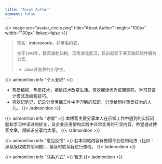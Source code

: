 ```yaml
---
title: "About Author"
comment: false
---
```


{{< image src="avatar_circle.png" title="About Author" height="100px" width="100px" linked=false >}}

>笔名:&nbsp;&nbsp;**imicrocode**，非著名码农。
>
>生于`1993`年，籍贯湖北仙桃，现居湖北武汉。目前就职于某互联网软件服务公司。
>
>- Java开发界的小学生。

{{< admonition info "个人爱好" >}}
- 热爱编程，热爱技术，相信技术改变生活。喜欢阅读优秀框架源码，学习其设计模式及编程技巧。
- 喜欢记笔记，记录分享传播工作中学习到的知识，分享给同样热爱技术的人儿。
{{< /admonition >}}

{{< admonition info "宗旨" >}}
本博客主要分享本人在日常工作中遇到的实际问题和学习中读过的好文，及企业应用架构实践中非常实用的干货内容。希望通过博客文章，将知识分享给大家。
{{< /admonition >}}

{{< admonition info "意见反馈" >}}
若本网站内容有做得不到位的地方（比如：涉及版权或其他问题），请及时联系我进行整改。
{{< /admonition >}}

{{< admonition info "联系方式" >}}
暂无
{{< /admonition >}}
